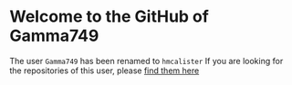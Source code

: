 # Welcome to the GitHub of Gamma749
The user `Gamma749` has been renamed to `hmcalister`
If you are looking for the repositories of this user, please [find them here](https://github.com/hmcalister)

<!---
Gamma749/Gamma749 is a ✨ special ✨ repository because its `README.md` (this file) appears on your GitHub profile.
You can click the Preview link to take a look at your changes.
--->
